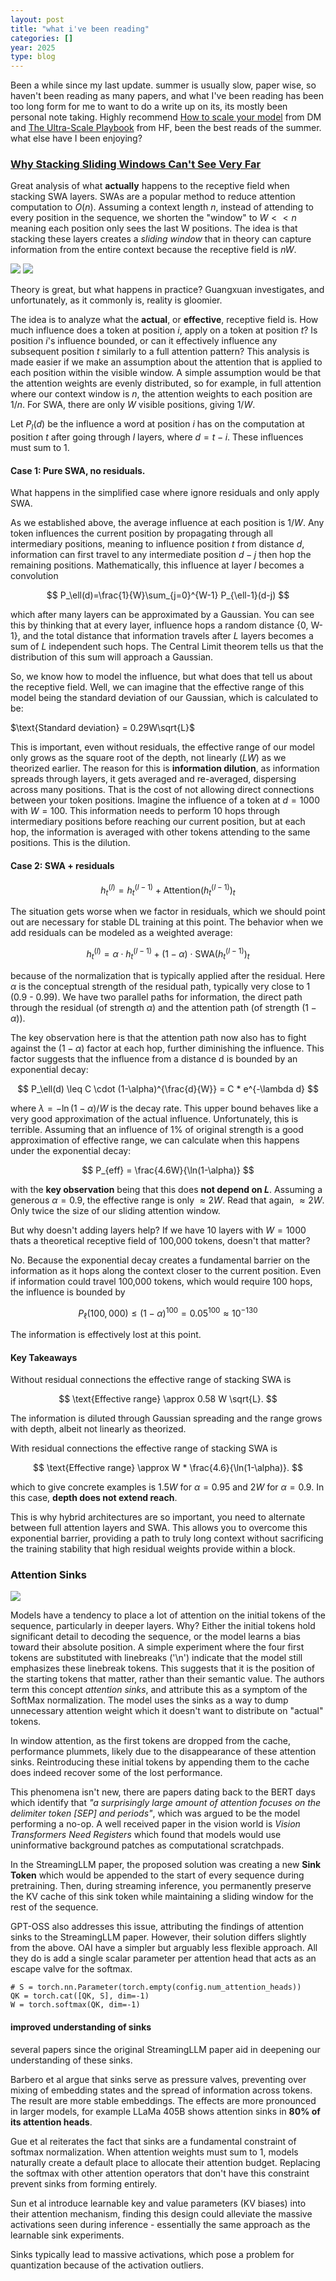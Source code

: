 ```yaml
---
layout: post
title: "what i've been reading"
categories: []
year: 2025
type: blog
---
```


Been a while since my last update. summer is usually slow, paper wise, so haven't been reading as many papers, and what I've been reading has been too long form for me to want to do a write up on its, its mostly been personal note taking. Highly recommend [How to scale your model](https://jax-ml.github.io/scaling-book/) from DM and [The Ultra-Scale Playbook](https://huggingface.co/spaces/nanotron/ultrascale-playbook) from HF, been the best reads of the summer. what else have I been enjoying?

### [Why Stacking Sliding Windows Can't See Very Far](https://guangxuanx.com/blog/stacking-swa.html)

Great analysis of what **actually** happens to the receptive field when stacking SWA layers. SWAs are a popular method to reduce attention computation to $O(n)$. Assuming a context length $n$, instead of attending to every position in the sequence, we shorten the "window" to $W << n$ meaning each position only sees the last W positions. The idea is that stacking these layers creates a *sliding window* that in theory can capture information from the entire context because the receptive field is $nW$. 

![](/images/swa.png)
![](/images/slidingwindowattentioncontextlength.png)

Theory is great, but what happens in practice? Guangxuan investigates, and unfortunately, as it commonly is, reality is gloomier. 

The idea is to analyze what the **actual**, or **effective**, receptive field is. How much influence does a token at position $i$, apply on a token at position $t$? Is position $i$'s influence bounded, or can it effectively influence any subsequent position $t$ similarly to a full attention pattern? This analysis is made easier if we make an assumption about the attention that is applied to each position within the visible window. A simple assumption would be that the attention weights are evenly distributed, so for example, in full attention where our context window is $n$, the attention weights to each position are $1/n$. For SWA, there are only $W$ visible positions, giving $1/W$. 

Let $P_l(d)$ be the influence a word at position $i$ has on the computation at position $t$ after going through $l$ layers, where $d=t-i$. These influences must sum to 1.

#### Case 1: Pure SWA, no residuals.
What happens in the simplified case where ignore residuals and only apply SWA.

As we established above, the average influence at each position is $1/W$. Any token influences the current position by propagating through all intermediary positions, meaning to influence position $t$ from distance $d$, information can first travel to any intermediate position $d-j$ then hop the remaining positions. Mathematically, this influence at layer $l$ becomes a convolution

$$
P_\ell(d)=\frac{1}{W}\sum_{j=0}^{W-1} P_{\ell-1}(d-j)
$$

which after many layers can be approximated by a Gaussian. You can see this by thinking that at every layer, influence hops a random distance {0, W-1}, and the total distance that information travels after $L$ layers becomes a sum of $L$ independent such hops. The Central Limit theorem tells us that the distribution of this sum will approach a Gaussian. 

So, we know how to model the influence, but what does that tell us about the receptive field. Well, we can imagine that the effective range of this model being the standard deviation of our Gaussian, which is calculated to be:

$\text{Standard deviation} = 0.29W\sqrt{L}$

This is important, even without residuals, the effective range of our model only grows as the square root of the depth, not linearly ($LW$) as we theorized earlier. The reason for this is **information dilution**, as information spreads through layers, it gets averaged and re-averaged, dispersing across many positions. That is the cost of not allowing direct connections between your token positions. Imagine the influence of a token at $d=1000$ with $W=100$. This information needs to perform 10 hops through intermediary positions before reaching our current position, but at each hop, the information is averaged with other tokens attending to the same positions. This is the dilution. 

#### Case 2: SWA + residuals

$$
h_t^{(l)} = h_t^{(l-1)} + \text{Attention}(h_t^{(l-1)})_t
$$

The situation gets worse when we factor in residuals, which we should point out are necessary for stable DL training at this point. The behavior when we add residuals can be modeled as a weighted average:

$$
h_t^{(l)} = \alpha \cdot h_t^{(l-1)} + (1 - \alpha) \cdot\text{SWA}(h_t^{(l-1)})_t
$$

because of the normalization that is typically applied after the residual. Here $\alpha$ is the conceptual strength of the residual path, typically very close to 1 (0.9 - 0.99). We have two parallel paths for information, the direct path through the residual (of strength $\alpha$) and the attention path (of strength $(1-\alpha)$). 

The key observation here is that the attention path now also has to fight against the $(1-\alpha)$ factor at each hop, further diminishing the influence. This factor suggests that the influence from a distance d is bounded by an exponential decay:

$$
P_\ell(d) \leq C \cdot (1-\alpha)^{\frac{d}{W}} = C * e^{-\lambda d}
$$

where $\lambda = -\ln(1-\alpha)/W$ is the decay rate. This upper bound behaves like a very good approximation of the actual influence.  Unfortunately, this is terrible. Assuming that an influence of 1% of original strength is a good approximation of effective range, we can calculate when this happens under the exponential decay:

$$
P_{eff} = \frac{4.6W}{\ln(1-\alpha)}
$$

with the **key observation** being that this does **not depend on $L$**. Assuming a generous $\alpha = 0.9$, the effective range is only $\approx 2W$. Read that again, $\approx 2W$. Only twice the size of our sliding attention window.

But why doesn't adding layers help? If we have 10 layers with $W=1000$ thats a theoretical receptive field of 100,000 tokens, doesn't that matter? 

No. Because the exponential decay creates a fundamental barrier on the information as it hops along the context closer to the current position. Even if information could travel 100,000 tokens, which would require 100 hops, the influence is bounded by

$$
P_\ell(100,000) \leq (1 - \alpha)^{100} = 0.05^{100} \approx 10^{-130}
$$

The information is effectively lost at this point. 

#### Key Takeaways

Without residual connections the effective range of stacking SWA is

$$
\text{Effective range} \approx 0.58 W \sqrt{L}.
$$

The information is diluted through Gaussian spreading and the range grows with depth, albeit not linearly as theorized.

With residual connections the effective range of stacking SWA is

$$
\text{Effective range} \approx W * \frac{4.6}{\ln(1-\alpha)}.
$$

which to give concrete examples is $1.5W$ for $\alpha = 0.95$ and $2W$ for $\alpha = 0.9$. In this case, **depth does not extend reach**. 

This is why hybrid architectures are so important, you need to alternate between full attention layers and SWA. This allows you to overcome this exponential barrier, providing a path to truly long context without sacrificing the training stability that high residual weights provide within a block.

### Attention Sinks

![](/images/attmap.png)

Models have a tendency to place a lot of attention on the initial tokens of the sequence, particularly in deeper layers. Why? Either the initial tokens hold significant detail to decoding the sequence, or the model learns a bias toward their absolute position. A simple experiment where the four first tokens are substituted with linebreaks ('\n') indicate that the model still emphasizes these linebreak tokens. This suggests that it is the position of the starting tokens that matter, rather than their semantic value. The authors term this concept *attention sinks*, and attribute this as a symptom of the SoftMax normalization. The model uses the sinks as a way to dump unnecessary attention weight which it doesn't want to distribute on "actual" tokens. 

In window attention, as the first tokens are dropped from the cache, performance plummets, likely due to the disappearance of these attention sinks. Reintroducing these initial tokens by appending them to the cache does indeed recover some of the lost performance. 

This phenomena isn't new, there are papers dating back to the BERT days which identify that *"a surprisingly large amount of attention focuses on the delimiter token [SEP] and periods"*, which was argued to be the model performing a no-op. A well received paper in the vision world is *Vision Transformers Need Registers* which found that models would use uninformative background patches as computational scratchpads.

In the StreamingLLM paper, the proposed solution was creating a new **Sink Token** which would be appended to the start of every sequence during pretraining. Then, during streaming inference, you permanently preserve the KV cache of this sink token while maintaining a sliding window for the rest of the sequence. 

GPT-OSS also addresses this issue, attributing the findings of attention sinks to the StreamingLLM paper. However, their solution differs slightly from the above. OAI have a simpler but arguably less flexible approach. All they do is add a single scalar parameter per attention head that acts as an escape valve for the softmax.

```
# S = torch.nn.Parameter(torch.empty(config.num_attention_heads))
QK = torch.cat([QK, S], dim=-1)
W = torch.softmax(QK, dim=-1)
```    

#### improved understanding of sinks

several papers since the original StreamingLLM paper aid in deepening our understanding of these sinks.

Barbero et al argue that sinks serve as pressure valves, preventing over mixing of embedding states and the spread of information across tokens. The result are more stable embeddings. The effects are more pronounced in larger models, for example LLaMa 405B shows attention sinks in **80% of its attention heads**.

Gue et al reiterates the fact that sinks are a fundamental constraint of softmax normalization. When attention weights must sum to 1, models naturally create a default place to allocate their attention budget. Replacing the softmax with other attention operators that don't have this constraint prevent sinks from forming entirely.  

Sun et al introduce learnable key and value parameters (KV biases) into their attention mechanism, finding this design could alleviate the massive activations seen during inference - essentially the same approach as the learnable sink experiments.

Sinks typically lead to massive activations, which pose a problem for quantization because of the activation outliers.